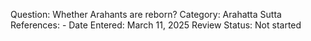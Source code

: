 Question: Whether Arahants are reborn?
Category: Arahatta
Sutta References: -
Date Entered: March 11, 2025
Review Status: Not started